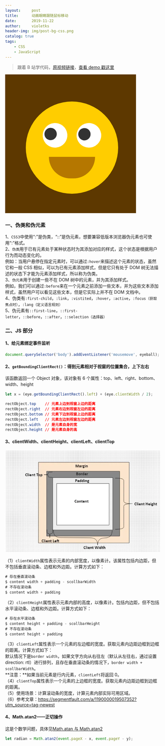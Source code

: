 ```yaml
---
layout:     post
title:      动画眼睛跟随鼠标移动
date:       2019-11-22
author:     violetks
header-img: img/post-bg-css.png
catalog: true
tags:
    - CSS
    - JavaScript
---
```


> 跟着 B 站学代码，[原视频链接](https://b23.tv/av74764199)，[查看 demo 戳这里](/demo/eyes-move/index.html)

![a8BhVO.png](/instructPic/a8BhVO.png)

### 一、伪类和伪元素

1、`CSS3`中使用“:”是伪类，“::”是伪元素，想要兼容低版本浏览器伪元素也可使用“:”格式。<br>
2、`伪类`用于已有元素处于某种状态时为其添加对应的样式，这个状态是根据用户行为而动态变化的。<br>
例如：当用户悬停在指定元素时，可以通过`:hover`来描述这个元素的状态，虽然它和一般 CSS 相似，可以为已有元素添加样式，但是它只有处于 DOM 树无法描述的状态下才能为元素添加样式，所以称为伪类。<br>
3、`伪元素`用于创建一些不在 DOM 树中的元素，并为其添加样式。<br>
例如，我们可以通过`:before`来在一个元素之前添加一些文本，并为这些文本添加样式，虽然用户可以看见这些文本，但是它实际上并不在 DOM 文档中。<br>
4、伪类有`:first-child`，`:link`，`:vistited`，`:hover`，`:active`，`:focus（获取焦点时）`，`:lang（定义语言规则）`<br>
5、伪元素有`::first-line`，`::first-letter`，`::before`，`::after`，`::selection（选择器）`

### 二、JS 部分

#### 1、给元素绑定事件监听
```javascript
document.querySelector('body').addEventListener('mousemove', eyeball);
```

#### 2、`getBoundingClientRect()`：得到元素相对于视窗的位置集合，上下左右

该函数返回一个 Object 对象，该对象有 6 个属性：top、left、right、bottom、width、height

```javascript
let x = (eye.getBoundingClientRect().left) + (eye.clientWidth / 2);
```

```css
rectObject.top    // 元素上边到视窗上边的距离
rectObject.right  // 元素右边到视窗左边的距离
rectObject.bottom // 元素下边到视窗上边的距离
rectObject.left   // 元素左边到视窗左边的距离
rectObject.width  // 是元素自身的宽
rectObject.height // 是元素自身的高
```

#### 3、clientWidth、clientHeight、clientLeft、clientTop

![clientWidth.webp](/instructPic/clientWidth.webp)

（1）`clientWidth`属性表示元素的内部宽度，以像素计。该属性包括内边距，但不包括垂直滚动条、边框和外边距。计算方式如下：<br>
```javascript
# 存在垂直滚动条
$ content width + padding - scollbarWidth
# 不存在滚动条
$ content width + padding
```

（2）`clientHeight`属性表示元素内部的高度，以像素计。包括内边距，但不包括水平滚动条、边框和外边距。计算方式如下：<br>
```javascript
# 存在水平滚动条
$ content height + padding - scollbarHeight
# 不存在滚动条
$ content height + padding
```

（3）`clientLeft`属性表示一个元素的左边框的宽度。获取元素内边距边框到边框的距离。计算方式如下：<br>
默认情况下是`border width`，如果文字方向从右往左（默认从左往右，通过设置 direction: rtl）进行排列，且存在垂直滚动条的情况下，`border width + scollbarWidth`。<br>
**注意：**如果当前元素是行内元素，`clientLeft`将返回 0。<br>
（4）`clientTop`属性表示一个元素的上边框的宽度。获取元素内边距边框到边框的距离。<br>
（5）使用场景：计算滚动条的宽度，计算元素内部实际可用区域。<br>
（6）参考文章：https://segmentfault.com/a/1190000019507352?utm_source=tag-newest

#### 4、Math.atan2——正切操作

这是个数学问题，具体见[Math.atan 与 Math.atan2](https://blog.csdn.net/pecke/article/details/41014069)
```javascript
let radian = Math.atan2(event.pageX - x, event.pageY - y);
```
